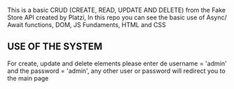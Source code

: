 This is a basic CRUD (CREATE, READ, UPDATE AND DELETE) from the Fake Store API created by Platzi,
In this repo you can see the basic use of Async/ Await functions, DOM, JS Fundaments, HTML and CSS

## USE OF THE SYSTEM ##

For create, update and delete elements please enter de username = 'admin' and the password = 'admin', any other user or password will redirect you to the main page 
